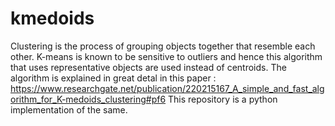 # kmedoids
Clustering is the process of grouping objects together that resemble each other. K-means is known to be sensitive to outliers and hence this algorithm that uses representative objects are used instead of centroids. The algorithm is explained in great detal in this paper : https://www.researchgate.net/publication/220215167_A_simple_and_fast_algorithm_for_K-medoids_clustering#pf6 This repository is a python implementation of the same.
